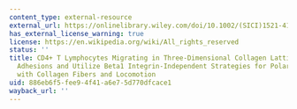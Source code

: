 ```yaml
---
content_type: external-resource
external_url: https://onlinelibrary.wiley.com/doi/10.1002/(SICI)1521-4141(199808)28:08%3C2331::AID-IMMU2331%3E3.0.CO;2-C
has_external_license_warning: true
license: https://en.wikipedia.org/wiki/All_rights_reserved
status: ''
title: CD4+ T Lymphocytes Migrating in Three-Dimensional Collagen Lattices Lack Focal
  Adhesions and Utilize Beta1 Integrin-Independent Strategies for Polarization, Interaction
  with Collagen Fibers and Locomotion
uid: 886eb6f5-fee9-4f41-a6e7-5d770dfcace1
wayback_url: ''
---
```

